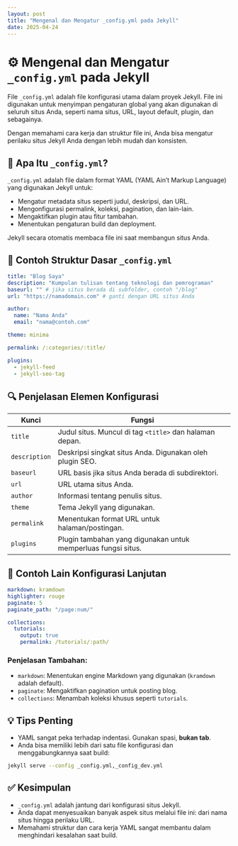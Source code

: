 ```yaml
---
layout: post
title: "Mengenal dan Mengatur _config.yml pada Jekyll"
date: 2025-04-24
---
```


# ⚙️ Mengenal dan Mengatur `_config.yml` pada Jekyll

File `_config.yml` adalah file konfigurasi utama dalam proyek Jekyll. File ini digunakan untuk menyimpan pengaturan global yang akan digunakan di seluruh situs Anda, seperti nama situs, URL, layout default, plugin, dan sebagainya.

Dengan memahami cara kerja dan struktur file ini, Anda bisa mengatur perilaku situs Jekyll Anda dengan lebih mudah dan konsisten.


## 📁 Apa Itu `_config.yml`?

`_config.yml` adalah file dalam format YAML (YAML Ain’t Markup Language) yang digunakan Jekyll untuk:

* Mengatur metadata situs seperti judul, deskripsi, dan URL.
* Mengonfigurasi permalink, koleksi, pagination, dan lain-lain.
* Mengaktifkan plugin atau fitur tambahan.
* Menentukan pengaturan build dan deployment.

Jekyll secara otomatis membaca file ini saat membangun situs Anda.



## 📝 Contoh Struktur Dasar `_config.yml`

```yml
title: "Blog Saya"
description: "Kumpulan tulisan tentang teknologi dan pemrograman"
baseurl: "" # jika situs berada di subfolder, contoh "/blog"
url: "https://namadomain.com" # ganti dengan URL situs Anda

author:
  name: "Nama Anda"
  email: "nama@contoh.com"

theme: minima

permalink: /:categories/:title/

plugins:
  - jekyll-feed
  - jekyll-seo-tag
```


## 🔍 Penjelasan Elemen Konfigurasi

| Kunci         | Fungsi                                                        |
| ------------- | ------------------------------------------------------------- |
| `title`       | Judul situs. Muncul di tag `<title>` dan halaman depan.       |
| `description` | Deskripsi singkat situs Anda. Digunakan oleh plugin SEO.      |
| `baseurl`     | URL basis jika situs Anda berada di subdirektori.             |
| `url`         | URL utama situs Anda.                                         |
| `author`      | Informasi tentang penulis situs.                              |
| `theme`       | Tema Jekyll yang digunakan.                                   |
| `permalink`   | Menentukan format URL untuk halaman/postingan.                |
| `plugins`     | Plugin tambahan yang digunakan untuk memperluas fungsi situs. |



## 🧪 Contoh Lain Konfigurasi Lanjutan

```yml
markdown: kramdown
highlighter: rouge
paginate: 5
paginate_path: "/page:num/"

collections:
  tutorials:
    output: true
    permalink: /tutorials/:path/
```

### Penjelasan Tambahan:

* `markdown`: Menentukan engine Markdown yang digunakan (`kramdown` adalah default).
* `paginate`: Mengaktifkan pagination untuk posting blog.
* `collections`: Menambah koleksi khusus seperti `tutorials`.



## 💡 Tips Penting

* YAML sangat peka terhadap indentasi. Gunakan spasi, **bukan tab**.
* Anda bisa memiliki lebih dari satu file konfigurasi dan menggabungkannya saat build:

```bash
jekyll serve --config _config.yml,_config_dev.yml
```



## ✅ Kesimpulan

* `_config.yml` adalah jantung dari konfigurasi situs Jekyll.
* Anda dapat menyesuaikan banyak aspek situs melalui file ini: dari nama situs hingga perilaku URL.
* Memahami struktur dan cara kerja YAML sangat membantu dalam menghindari kesalahan saat build.


